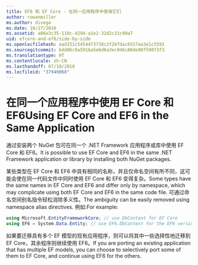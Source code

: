 ```yaml
---
title: EF6 和 EF Core - 在同一应用程序中使用它们
author: rowanmiller
ms.author: divega
ms.date: 10/27/2016
ms.assetid: a06e3c35-110c-4294-a1e2-32d2c31c90a7
uid: efcore-and-ef6/side-by-side
ms.openlocfilehash: ead251c5454473738c2f2bfdac6557aa3e1c5591
ms.sourcegitcommit: bdd06c9a591ba5e6d6a3ec046c80de98f598f3f3
ms.translationtype: HT
ms.contentlocale: zh-CN
ms.lasthandoff: 07/10/2018
ms.locfileid: "37949068"
---
```

# <a name="using-ef-core-and-ef6-in-the-same-application"></a><span data-ttu-id="fb94f-102">在同一个应用程序中使用 EF Core 和 EF6</span><span class="sxs-lookup"><span data-stu-id="fb94f-102">Using EF Core and EF6 in the Same Application</span></span>

<span data-ttu-id="fb94f-103">通过安装两个 NuGet 包可在同一个 .NET Framework 应用程序或库中使用 EF Core 和 EF6。</span><span class="sxs-lookup"><span data-stu-id="fb94f-103">It is possible to use EF Core and EF6 in the same .NET Framework application or library by installing both NuGet packages.</span></span>

<span data-ttu-id="fb94f-104">某些类型在 EF Core 和 EF6 中具有相同的名称，并且仅命名空间有所不同，这可能会使在同一代码文件中同时使用 EF Core 和 EF6 变得复杂。</span><span class="sxs-lookup"><span data-stu-id="fb94f-104">Some types have the same names in EF Core and EF6 and differ only by namespace, which may complicate using both EF Core and EF6 in the same code file.</span></span> <span data-ttu-id="fb94f-105">可通过命名空间别名指令轻松消除多义性。</span><span class="sxs-lookup"><span data-stu-id="fb94f-105">The ambiguity can be easily removed using namespace alias directives.</span></span> <span data-ttu-id="fb94f-106">例如:</span><span class="sxs-lookup"><span data-stu-id="fb94f-106">For example:</span></span>

``` csharp
using Microsoft.EntityFrameworkCore; // use DbContext for EF Core
using EF6 = System.Data.Entity; // use EF6.DbContext for the EF6 version
```

<span data-ttu-id="fb94f-107">如果要迁移具有多个 EF 模型的现有应用程序，则可以将其中一些选择性地迁移到 EF Core，其余程序则继续使用 EF6。</span><span class="sxs-lookup"><span data-stu-id="fb94f-107">If you are porting an existing application that has multiple EF models, you can choose to selectively port some of them to EF Core, and continue using EF6 for the others.</span></span>
